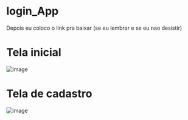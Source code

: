 # login_App
Depois eu coloco o link pra baixar (se eu lembrar e se eu nao desistir)

# Tela inicial

![image](https://github.com/lslucasO/login_App/assets/109396382/21e3e25c-0e41-4750-8f3e-76f6cdce5feb)

# Tela de cadastro

![image](https://github.com/lslucasO/login_App/assets/109396382/2f9437ac-79f0-4d69-977d-f498c40b1f5d)
